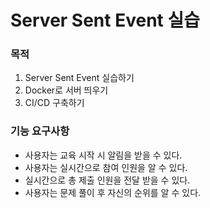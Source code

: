 # Server Sent Event 실습

### 목적
1. Server Sent Event 실습하기
2. Docker로 서버 띄우기
3. CI/CD 구축하기

### 기능 요구사항

- 사용자는 교육 시작 시 알림을 받을 수 있다.
- 사용자는 실시간으로 참여 인원을 알 수 있다.
- 실시간으로 총 제출 인원을 전달 받을 수 있다.
- 사용자는 문제 풀이 후 자신의 순위를 알 수 있다.

